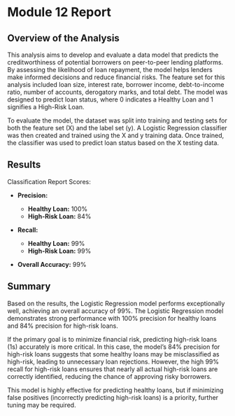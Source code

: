 # Module 12 Report

## Overview of the Analysis
This analysis aims to develop and evaluate a data model that predicts the creditworthiness of potential borrowers on peer-to-peer lending platforms. By assessing the likelihood of loan repayment, the model helps lenders make informed decisions and reduce financial risks. The feature set for this analysis included loan size, interest rate, borrower income, debt-to-income ratio, number of accounts, derogatory marks, and total debt. The model was designed to predict loan status, where 0 indicates a Healthy Loan and 1 signifies a High-Risk Loan.

To evaluate the model, the dataset was split into training and testing sets for both the feature set (X) and the label set (y). A Logistic Regression classifier was then created and trained using the X and y training data. Once trained, the classifier was used to predict loan status based on the X testing data.

## Results
Classification Report Scores:

- **Precision:**
  - **Healthy Loan:** 100%
  - **High-Risk Loan:** 84%

- **Recall:**
  - **Healthy Loan:** 99%
  - **High-Risk Loan:** 99%

- **Overall Accuracy:** 99%

## Summary
Based on the results, the Logistic Regression model performs exceptionally well, achieving an overall accuracy of 99%. The Logistic Regression model demonstrates strong performance with 100% precision for healthy loans and 84% precision for high-risk loans. 

If the primary goal is to minimize financial risk, predicting high-risk loans (1s) accurately is more critical. In this case, the model’s 84% precision for high-risk loans suggests that some healthy loans may be misclassified as high-risk, leading to unnecessary loan rejections. However, the high 99% recall for high-risk loans ensures that nearly all actual high-risk loans are correctly identified, reducing the chance of approving risky borrowers.

This model is highly effective for predicting healthy loans, but if minimizing false positives (incorrectly predicting high-risk loans) is a priority, further tuning may be required.
